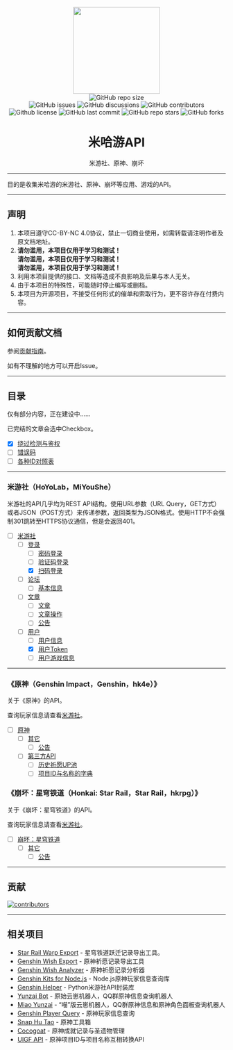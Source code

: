 
<p align="center">
  <img src="https://raw.githubusercontent.com/UIGF-org/mihoyo-api-collect/main/files/images/logo.png" height="200">
  <br>
  <a href="https://github.com/UIGF-org/mihoyo-api-collect" style="text-decoration: none;">
    <img alt="GitHub repo size" src="https://img.shields.io/github/repo-size/UIGF-org/mihoyo-api-collect?style=flat-square">
  </a>
  <br>
  <a href="https://github.com/UIGF-org/mihoyo-api-collect/issues" style="text-decoration: none;">
    <img alt="GitHub issues" src="https://img.shields.io/github/issues/UIGF-org/mihoyo-api-collect?style=flat-square">
  </a>
  <a href="https://github.com/UIGF-org/mihoyo-api-collect/discussions" style="text-decoration: none;">
    <img alt="GitHub discussions" src="https://img.shields.io/github/discussions/UIGF-org/mihoyo-api-collect?color=%23555&style=flat-square">
  </a>
  <a href="https://github.com/UIGF-org/mihoyo-api-collect/graphs/contributors" style="text-decoration: none;">
    <img alt="GitHub contributors" src="https://img.shields.io/github/contributors/UIGF-org/mihoyo-api-collect?color=%23c0c0c0&style=flat-square">
  </a>
  <br>
  <a href="https://github.com/UIGF-org/mihoyo-api-collect/blob/master/LICENSE" style="text-decoration: none;">
    <img alt="Github license" src="https://img.shields.io/static/v1?style=flat-square&label=license&message=CC%20BY-NC%204.0&color=blueviolet">
  </a>
  <a href="https://github.com/UIGF-org/mihoyo-api-collect/commits/main" style="text-decoration: none;">
    <img alt="GitHub last commit" src="https://img.shields.io/github/last-commit/UIGF-org/mihoyo-api-collect?color=%23114514&style=flat-square">
  </a>
  <a href="https://github.com/UIGF-org/mihoyo-api-collect/stargazers" style="text-decoration: none;">
    <img alt="GitHub repo stars" src="https://img.shields.io/github/stars/UIGF-org/mihoyo-api-collect?color=%23aa4499&style=flat-square">
  </a>
  <a href="https://github.com/UIGF-org/mihoyo-api-collect/forks" style="text-decoration: none;">
    <img alt="GitHub forks" src="https://img.shields.io/github/forks/UIGF-org/mihoyo-api-collect?color=%23456789&style=flat-square">
  </a>
</p>

<h1 align="center">米哈游API</h1>
<p align="center">米游社、原神、崩坏</p>

---

目的是收集米哈游的米游社、原神、崩坏等应用、游戏的API。

---

## 声明

1. 本项目遵守CC-BY-NC 4.0协议，禁止一切商业使用，如需转载请注明作者及原文档地址。
2. **请勿滥用，本项目仅用于学习和测试！**  
**请勿滥用，本项目仅用于学习和测试！**  
**请勿滥用，本项目仅用于学习和测试！**  
3. 利用本项目提供的接口、文档等造成不良影响及后果与本人无关。
4. 由于本项目的特殊性，可能随时停止编写或删档。
5. 本项目为开源项目，不接受任何形式的催单和索取行为，更不容许存在付费内容。

---

## 如何贡献文档

参阅[贡献指南](CONTRIBUTING.md)。

如有不理解的地方可以开启Issue。

---

## 目录

仅有部分内容，正在建设中……

已完结的文章会选中Checkbox。

- [x] [绕过检测与鉴权](other/authentication.md)
- [ ] [错误码](other/error_code.md)
- [ ] [各种ID对照表](other/id.md)

---

### 米游社（HoYoLab，MiYouShe）

米游社的API几乎均为REST API结构。使用URL参数（URL Query，GET方式）或者JSON（POST方式）来传递参数，返回类型为JSON格式。使用HTTP不会强制301跳转至HTTPS协议通信，但是会返回401。

- [ ] [米游社](hoyolab)
  - [ ] [登录](hoyolab/login)
    - [ ] [密码登录](hoyolab/login/password.md)
    - [ ] [验证码登录](hoyolab/login/sms.md)
    - [x] [扫码登录](hoyolab/login/qrcode.md)
  - [ ] [论坛](hoyolab/forum)
    - [ ] [基本信息](hoyolab/forum/info.md)
  - [ ] [文章](hoyolab/article)
    - [ ] [文章](hoyolab/article/article.md)
    - [ ] [文章操作](hoyolab/article/article_operation.md)
    - [ ] [公告](hoyolab/article/announcement.md)
  - [ ] [用户](hoyolab/user)
    - [ ] [用户信息](hoyolab/user/info.md)
    - [x] [用户Token](hoyolab/user/token.md)
    - [ ] [用户游戏信息](hoyolab/user/game_account_info.md)

---

### 《原神（Genshin Impact，Genshin，hk4e）》

关于《原神》的API。

<!-- 《原神》游戏内使用Socket进行通信，数据结构为Protobuf协议，并且已加密。 -->

查询玩家信息请查看[米游社](#米游社hoyolabmiyoushe)。

- [ ] [原神](genshin_impact)
  <!-- - [ ] [登录](genshin_impact/login)
    - [ ] [密码登录](genshin_impact/login/password.md)
    - [ ] [验证码登录](genshin_impact/login/sms.md)
  - [ ] [用户信息](genshin_impact/user)
    - [ ] [基本信息](genshin_impact/user/info.md) -->
  - [ ] [其它](genshin_impact/other/)
    - [ ] [公告](genshin_impact/other/announcement.md)
  - [ ] [第三方API](genshin_impact/thirdparty/)
    - [ ] [历史祈愿UP池](genshin_impact/thirdparty/historical_up_items.md)
    - [ ] [项目ID与名称的字典](genshin_impact/thirdparty/dictionary_of_item.md)

### 《崩坏：星穹铁道（Honkai: Star Rail，Star Rail，hkrpg）》

关于《崩坏：星穹铁道》的API。

查询玩家信息请查看[米游社](#米游社hoyolabmiyoushe)。

- [ ] [崩坏：星穹铁道](honkai_star_rail)
  - [ ] [其它](honkai_star_rail/other/)
    - [ ] [公告](honkai_star_rail/other/announcement.md)

<!--
---

### 《崩坏3（Honkai Impact，Honkai）》

《崩坏3》游戏内的API。

-->

---

## 贡献

[![contributors](https://opencollective.com/mihoyo-api-collect/contributors.svg?width=860&button=false)](https://github.com/UIGF-org/mihoyo-api-collect/graphs/contributors)

---

## 相关项目

- [Star Rail Warp Export](https://github.com/biuuu/star-rail-warp-export) - 星穹铁道跃迁记录导出工具。
- [Genshin Wish Export](https://github.com/biuuu/genshin-wish-export/) - 原神祈愿记录导出工具
- [Genshin Wish Analyzer](https://github.com/voderl/genshin-gacha-analyzer) - 原神祈愿记录分析器
- [Genshin Kits for Node.js](https://github.com/genshin-kit/genshin-kit-node) - Node.js原神玩家信息查询库
- [Genshin Helper](https://github.com/y1ndan/genshinhelper2) - Python米游社API封装库
- [Yunzai Bot](https://gitee.com/le-niao/Yunzai-Bot) - 原始云崽机器人，QQ群原神信息查询机器人
- [Miao Yunzai](https://github.com/yoimiya-kokomi/Miao-Yunzai) - “喵”版云崽机器人，QQ群原神信息和原神角色面板查询机器人
- [Genshin Player Query](https://github.com/Azure99/GenshinPlayerQuery) - 原神玩家信息查询
- [Snap Hu Tao](https://github.com/DGP-Studio/Snap.Hutao) - 原神工具箱
- [Cocogoat](https://github.com/YuehaiTeam/cocogoat) - 原神成就记录与圣遗物管理
- [UIGF API](https://github.com/UIGF-org/UIGF-API) - 原神项目ID与项目名称互相转换API
